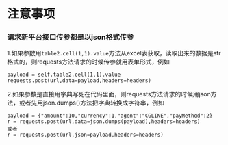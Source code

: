 # 注意事项
### 请求新平台接口传参都是以json格式传参

1.如果参数用`table2.cell(1,1).value`方法从excel表获取，读取出来的数据是str格式的，则requests方法请求的时候传参就用表单形式，例如
```
payload = self.table2.cell(1,1).value
requests.post(url,data=payload,headers=headers)
```

2.如果参数是直接用字典写死在代码里面，则requests方法请求的时候用json方法，或者先用json.dumps()方法把字典转换成字符串，例如
```
payload = {"amount":10,"currency":1,"agent":"CGLINE","payMethod":2}
r = requests.post(url,data=json.dumps(payload),headers=headers)
或者
r = requests.post(url,json=payload,headers=headers)
```
